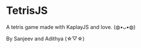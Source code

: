 <h1>TetrisJS</h1>

A tetris game made with KaplayJS and love. (⁠◍⁠•⁠ᴗ⁠•⁠◍⁠)

   By Sanjeev and Adithya (⁠☆⁠▽⁠☆⁠)
